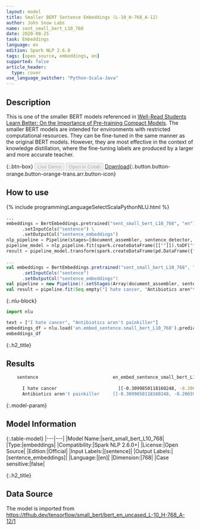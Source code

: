 ```yaml
---
layout: model
title: Smaller BERT Sentence Embeddings (L-10_H-768_A-12)
author: John Snow Labs
name: sent_small_bert_L10_768
date: 2020-08-25
task: Embeddings
language: en
edition: Spark NLP 2.6.0
tags: [open_source, embeddings, en]
supported: false
article_header:
  type: cover
use_language_switcher: "Python-Scala-Java"
---
```


## Description
This is one of the smaller BERT models referenced in [Well-Read Students Learn Better: On the Importance of Pre-training Compact Models](https://arxiv.org/abs/1908.08962).  The smaller BERT models are intended for environments with restricted computational resources. They can be fine-tuned in the same manner as the original BERT models. However, they are most effective in the context of knowledge distillation, where the fine-tuning labels are produced by a larger and more accurate teacher.

{:.btn-box}
<button class="button button-orange" disabled>Live Demo</button>
<button class="button button-orange" disabled>Open in Colab</button>
[Download](https://s3.amazonaws.com/auxdata.johnsnowlabs.com/public/models/sent_small_bert_L10_768_en_2.6.0_2.4_1598351479319.zip){:.button.button-orange.button-orange-trans.arr.button-icon}

## How to use

<div class="tabs-box" markdown="1">

{% include programmingLanguageSelectScalaPythonNLU.html %}

```python
...
embeddings = BertEmbeddings.pretrained("sent_small_bert_L10_768", "en") \
      .setInputCols("sentence") \
      .setOutputCol("sentence_embeddings")
nlp_pipeline = Pipeline(stages=[document_assembler, sentence_detector, embeddings])
pipeline_model = nlp_pipeline.fit(spark.createDataFrame([[""]]).toDF("text"))
result = pipeline_model.transform(spark.createDataFrame(pd.DataFrame({"text": ["I hate cancer, "Antibiotics aren't painkiller"]})))
```

```scala
...
val embeddings = BertEmbeddings.pretrained("sent_small_bert_L10_768", "en")
      .setInputCols("sentence")
      .setOutputCol("sentence_embeddings")
val pipeline = new Pipeline().setStages(Array(document_assembler, sentence_detector, embeddings))
val result = pipeline.fit(Seq.empty["I hate cancer, "Antibiotics aren't painkiller"].toDS.toDF("text")).transform(data)
```

{:.nlu-block}
```python
import nlu

text = ["I hate cancer", "Antibiotics aren't painkiller"]
embeddings_df = nlu.load('en.embed_sentence.small_bert_L10_768').predict(text, output_level='sentence')
embeddings_df
```

</div>

{:.h2_title}
## Results
```bash
	sentence	                        en_embed_sentence_small_bert_L10_768_embeddings
		
      I hate cancer 	                  [[-0.3099850118160248, -0.20659326016902924, 0...
      Antibiotics aren't painkiller 	[[-0.3099850118160248, -0.20659326016902924, 0...
```

{:.model-param}
## Model Information

{:.table-model}
|---|---|
|Model Name:|sent_small_bert_L10_768|
|Type:|embeddings|
|Compatibility:|Spark NLP 2.6.0+|
|License:|Open Source|
|Edition:|Official|
|Input Labels:|[sentence]|
|Output Labels:|[sentence_embeddings]|
|Language:|[en]|
|Dimension:|768|
|Case sensitive:|false|

{:.h2_title}
## Data Source
The model is imported from https://tfhub.dev/tensorflow/small_bert/bert_en_uncased_L-10_H-768_A-12/1
